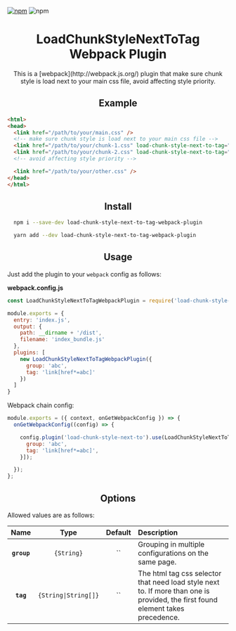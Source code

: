 [![npm][npm]][npm-url]
![npm](https://img.shields.io/npm/dw/load-chunk-style-next-to-tag-webpack-plugin.svg)

<div align="center">
  <h1>LoadChunkStyleNextToTag Webpack Plugin</h1>
  <p>This is a [webpack](http://webpack.js.org/) plugin that make sure chunk style is load next to your main css file, avoid affecting style priority.</p>
</div>

<h2 align="center">Example</h2>

```html
<html>
<head>
  <link href="/path/to/your/main.css" />
  <!-- make sure chunk style is load next to your main css file -->
  <link href="/path/to/your/chunk-1.css" load-chunk-style-next-to-tag="group" />
  <link href="/path/to/your/chunk-2.css" load-chunk-style-next-to-tag="group" />
  <!-- avoid affecting style priority -->

  <link href="/path/to/your/other.css" />
</head>
</html>
```

<h2 align="center">Install</h2>

```bash
  npm i --save-dev load-chunk-style-next-to-tag-webpack-plugin
```

```bash
  yarn add --dev load-chunk-style-next-to-tag-webpack-plugin
```

<h2 align="center">Usage</h2>

Just add the plugin to your `webpack` config as follows:

**webpack.config.js**
```js
const LoadChunkStyleNextToTagWebpackPlugin = require('load-chunk-style-next-to-tag-webpack-plugin')

module.exports = {
  entry: 'index.js',
  output: {
    path: __dirname + '/dist',
    filename: 'index_bundle.js'
  },
  plugins: [
    new LoadChunkStyleNextToTagWebpackPlugin({
      group: 'abc',
      tag: 'link[href*=abc]'
    })
  ]
}
```

Webpack chain config:
```js
module.exports = ({ context, onGetWebpackConfig }) => {
  onGetWebpackConfig((config) => {

    config.plugin('load-chunk-style-next-to').use(LoadChunkStyleNextToTagWebpackPlugin, [{
      group: 'abc',
      tag: 'link[href*=abc]',
    }]);

  });
};
```

<h2 align="center">Options</h2>

Allowed values are as follows:

|    Name     |         Type         |  Default   | Description                                                                                                                     |
|:-----------:|:--------------------:|:----------:|:--------------------------------------------------------------------------------------------------------------------------------|
| **`group`** | `{String}` |``| Grouping in multiple configurations on the same page.                                                                           |
|  **`tag`**  | `{String\|String[]}` |``| The html tag css selector that need load style next to. If more than one is provided, the first found element takes precedence. |

[npm]: https://img.shields.io/npm/v/load-chunk-style-next-to-tag-webpack-plugin.svg
[npm-url]: https://npmjs.com/package/load-chunk-style-next-to-tag-webpack-plugin
